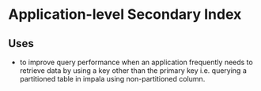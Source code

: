 # Application-level Secondary Index

## Uses
* to improve query performance when an application frequently needs to retrieve data by using a key other than the primary key i.e. querying a partitioned table in impala using non-partitioned column. 





